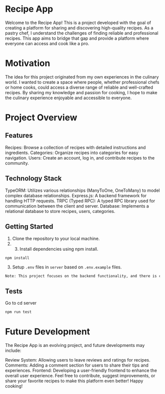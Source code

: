 # Recipe App

Welcome to the Recipe App! This is a project developed with the goal of creating a platform for sharing and discovering high-quality recipes. As a pastry chef, I understand the challenges of finding reliable and professional recipes. This app aims to bridge that gap and provide a platform where everyone can access and cook like a pro.

# Motivation

The idea for this project originated from my own experiences in the culinary world. I wanted to create a space where people, whether professional chefs or home cooks, could access a diverse range of reliable and well-crafted recipes. By sharing my knowledge and passion for cooking, I hope to make the culinary experience enjoyable and accessible to everyone.

# Project Overview

## Features

Recipes: Browse a collection of recipes with detailed instructions and ingredients.
Categories: Organize recipes into categories for easy navigation.
Users: Create an account, log in, and contribute recipes to the community.

## Technology Stack

TypeORM: Utilizes various relationships (ManyToOne, OneToMany) to model complex database relationships.
Express.js: A backend framework for handling HTTP requests.
TRPC (Typed RPC): A typed RPC library used for communication between the client and server.
Database: Implements a relational database to store recipes, users, categories.

## Getting Started

1. Clone the repository to your local machine.
2. 3. Install dependencies using npm install.

`npm install`

3. Setup `.env` files in `server` based on `.env.example` files.

```bash
Note: This project focuses on the backend functionality, and there is currently few frontend. The backend provides a robust foundation, and frontend development is considered in the future.
```

## Tests

Go to cd server

```bash
npm run test
```

# Future Development

The Recipe App is an evolving project, and future developments may include:

Review System: Allowing users to leave reviews and ratings for recipes.
Comments: Adding a comment section for users to share their tips and experiences.
Frontend: Developing a user-friendly frontend to enhance the overall user experience.
Feel free to contribute, suggest improvements, or share your favorite recipes to make this platform even better! Happy cooking!
